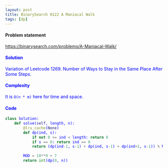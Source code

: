 ```yaml
---
layout: post
title: BinarySearch 0122 A Maniacal Walk
tags: [dp]
---
```


#### Problem statement

<a href="https://binarysearch.com/problems/A-Maniacal-Walk/"> <font color = blue>https://binarysearch.com/problems/A-Maniacal-Walk/

#### Solution
Variation of Leetcode 1269. Number of Ways to Stay in the Same Place After Some Steps.

#### Complexity
It is `O(n * m)` here for time and space.

#### Code
```python
class Solution:
    def solve(self, length, n):
        @lru_cache(None)
        def dp(ind, s):
            if not 0 <= ind < length: return 0
            if s == 0: return ind == 0
            return (dp(ind-1, s-1) + dp(ind, s-1) + dp(ind+1, s-1)) % MOD
        
        MOD = 10**9 + 7
        return int(dp(0, n))
```
